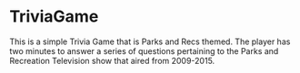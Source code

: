 # TriviaGame
This is a simple Trivia Game that is Parks and Recs themed. The player has two minutes to answer a series of questions pertaining to the Parks and Recreation Television show that aired from 2009-2015. 